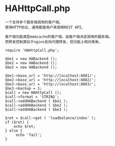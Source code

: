 # HAHttpCall.php
	一个支持多个服务端调用的客户端。
	使用HTTP协议，通用都是用户来调用REST API。
	
	客户端功能类型memcache的客户端，由客户端决定调用的服务端。
	而转发控制类似于nginx反向代理转发，但功能上相对简单。
		
    require 'HAHttpCall.php';
		
    $be1 = new HABackend ();
    $be2 = new HABackend ();
    $be3 = new HABackend ();
		
    $be1->base_url = 'http://localhost:8081/';
    $be2->base_url = 'http://localhost:8082/';
    $be3->base_url = 'http://localhost:8083/';
    $be3->backup = 1;
    $call = new HAHttpCall ();
    $call->format = 'STRING';
    $call->addHABackend ( $be1 ); 
	$call->addHABackend ( $be2 );
    $call->addHABackend ( $be3 );
		
    $ret = $call->get ( 'loadbalance/index' );
    if ($ret) {
        echo $ret;
    } else {
         echo 'fail';
    }
